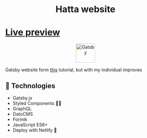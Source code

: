 <h1 align="center">
  Hatta website 
</h1>

  # [Live preview](https://5eb2eda7adbab8e173e7cf03--wizardly-kowalevski-f509e6.netlify.app/)

<p align="center">
  <a href="https://www.gatsbyjs.org">
    <img alt="Gatsby" src="https://www.gatsbyjs.org/monogram.svg" width="60" />
  </a>
</p>

Gatsby website form [this](https://eduweb.pl/programowanie-i-www/reactjs/gatsby-generator-react) tutorial, but with my individual improves

## 🚀 Technologies

- Gatsby.js
- Styled Components 💅🏼
- GraphQL
- DatoCMS
- Formik
- JavaScript ES6+
- Deploy with Netlify 💫
